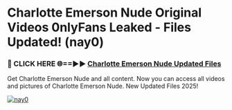 # Charlotte Emerson Nude Original Videos 0nlyFans Leaked - Files Updated! (nay0)

<h3>🔴 CLICK HERE 🌐==►► <a href="https://tinyurl.com/4mcuefdz" rel="nofollow">Charlotte Emerson Nude Updated Files</a></h3>

Get Charlotte Emerson Nude and all content. Now you can access all videos and pictures of Charlotte Emerson Nude. New Updated Files 2025!

[![nay0](https://i.imgur.com/StAQSOY.gif)](https://tinyurl.com/4mcuefdz)
